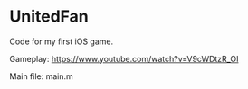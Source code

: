 # UnitedFan

Code for my first iOS game.

Gameplay: https://www.youtube.com/watch?v=V9cWDtzR_OI

Main file: main.m
